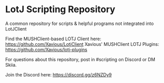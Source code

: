 # LotJ Scripting Repository
A common repository for scripts &amp; helpful programs not integrated into LotJClient

Find the MUSHClient-based LOTJ Client here: https://github.com/Xavious/LotjClient
Xavious' MUSHClient LOTJ Plugins: https://github.com/Xavious/lotj-plugins

For questions about this repository, post in #scripting on Discord or DM Skiia.

Join the Discord here: https://discord.gg/z6NZDy9
